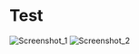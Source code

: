# Test
![Screenshot_1](https://user-images.githubusercontent.com/25632152/132187682-9ead786f-e9f4-4514-b997-baa3a2780ea5.png)
![Screenshot_2](https://user-images.githubusercontent.com/25632152/132188187-46aafa49-e549-493d-8943-b554903414be.png)

